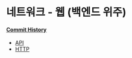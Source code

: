 # 네트워크 - 웹 (백엔드 위주)
#### [Commit History](https://github.com/CharmStrange/Study/pull/15/commits)

- [API](기초/API.md)
- [HTTP](기초/HTTP.md)
